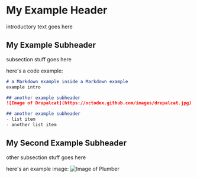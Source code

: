 # My Example Header
introductory text goes here

## My Example Subheader
subsection stuff goes here

here's a code example:
```markdown
# a Markdown example inside a Markdown example
example intro

## another example subheader
![Image of Drupalcat](https://octodex.github.com/images/drupalcat.jpg)

## another example subheader
- list item
- another list item
```

## My Second Example Subheader
other subsection stuff goes here

here's an example image:
![Image of Plumber](https://octodex.github.com/images/plumber.jpg)
